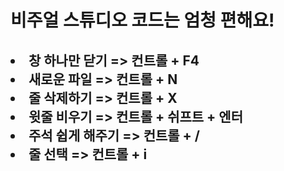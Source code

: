 <h1>비주얼 스튜디오 코드는 엄청 편해요!</h1>
<h2>
<li>창 하나만 닫기 => 컨트롤 + F4</li>
<li>새로운 파일 => 컨트롤 + N</li>
<li>줄 삭제하기 => 컨트롤 + X</li>
<li>윗줄 비우기 => 컨트롤 + 쉬프트 + 엔터</li>
<li>주석 쉽게 해주기 => 컨트롤 + /</li>
<li>줄 선택 => 컨트롤 + i</li>
</h2>